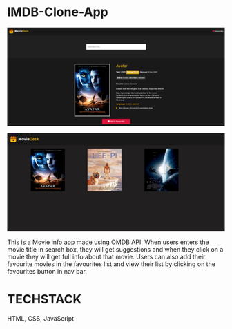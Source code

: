 # IMDB-Clone-App

![](assets/homepage.png)

![](assets/favourites.jpg)

This is a Movie info app made using OMDB API. When users enters the movie title in search box, they will get suggestions and when they click on a movie they will get full info about that movie. Users can also add their favourite movies in the favourites list and view their list by clicking on the favourites button in nav bar.

# TECHSTACK
HTML, CSS, JavaScript

